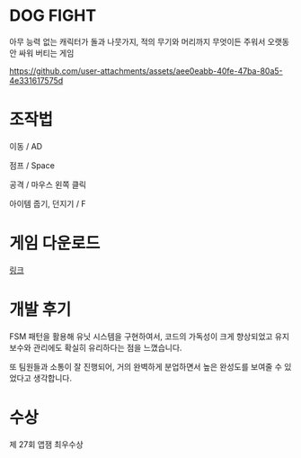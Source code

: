 # DOG FIGHT
아무 능력 없는 캐릭터가 돌과 나뭇가지, 적의 무기와 머리까지 무엇이든 주워서 오랫동안 싸워 버티는 게임

https://github.com/user-attachments/assets/aee0eabb-40fe-47ba-80a5-4e331617575d

# 조작법
이동 / AD

점프 / Space

공격 / 마우스 왼쪽 클릭

아이템 줍기, 던지기 / F

# 게임 다운로드
[링크](https://drive.google.com/file/d/1Y5-nLTbHkjlXLDKaZIvrY6uwZ1xWBzJE/view?usp=sharing)

# 개발 후기
FSM 패턴을 활용해 유닛 시스템을 구현하여서, 코드의 가독성이 크게 향상되었고 유지 보수와 관리에도 확실히 유리하다는 점을 느꼈습니다.

또 팀원들과 소통이 잘 진행되어, 거의 완벽하게 분업하면서 높은 완성도를 보여줄 수 있었다고 생각합니다. 

# 수상
제 27회 앱잼 최우수상
